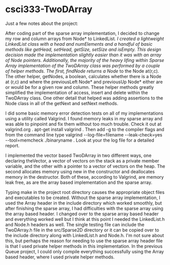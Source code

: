 csci333-TwoDArray
=================

Just a few notes about the project:

After coding part of the sparse array implementation, I decided to change my row and column arrays from Node<T>* to LinkedList<T>*.  I created a lightweight LinkedList class with a head and numElements and a handful of basic methods like getHead, setHead, getSize, setSize and isEmpty. This design decision made the implementation slightly easier than it was with an array of Node pointers.  Additionally, the majority of the heavy lifing within Sparse Array implementation of the TwoDArray class was performed by a couple of helper methods.  The first, findNode returns a Node<T>* to the Node<T> at(r,c).  The other helper, getNodes, a boolean, calculates whether there is a Node<T> at (r,c) and where the previousLeft Node<T>* and previousUp Node<T>* either are or would be for a given row and column.  These helper methods greatly simplified the implementation of access, insert and delete within the TwoDArray class.  One other detail that helped was adding assertions to the Node class in all of the getNext and setNext methods.

I did some basic memory error detection tests on all of my implementations using a utility called Valgrind. I found memory leaks in my sparse array and was able to pinpoint and fix them without too much trouble.  Check it out at valgrind.org .  apt-get install valgrind .  Then add -g to the compiler flags and from the command line type valgrind --log-file=filename --leak-check=yes --tool=memcheck ./binaryname .  Look at your the log file for a detailed report.

I implemented the vector based TwoDArray in two different ways, one declaring theVector, a vector of vectors on the stack as a private member variable, and the other with a pointer to a vector of vectors on the heap.  The second allocates memory using new in the constructor and deallocates memory in the destructor.  Both of these, according to Valgrind, are memory leak free, as are the array based implementation and the sparse array.

Typing make in the project root directory causes the appropriate object files and executables to be created.  Without the sparse array implementation, I used the Array header in the include directory which worked smoothly, but after finishing the sparse array, I had difficulties with the sparse array using the array based header.  I changed over to the sparse array based header and everything worked well but I think at this point I needed the LinkedList.h and Node.h headers as well.  The single testing file can include the TwoDArray.h file in the src/Sparse2D directory or it can be copied over to the include directory along with LinkedList.h and Node.h.  I'm not sure about this, but perhaps the reason for needing to use the sparse array header file is that I used private helper methods in this implementation.  In the previous Queue project, I could only compile everything successfully using the Array based header, where I used private helper methods. 
 




